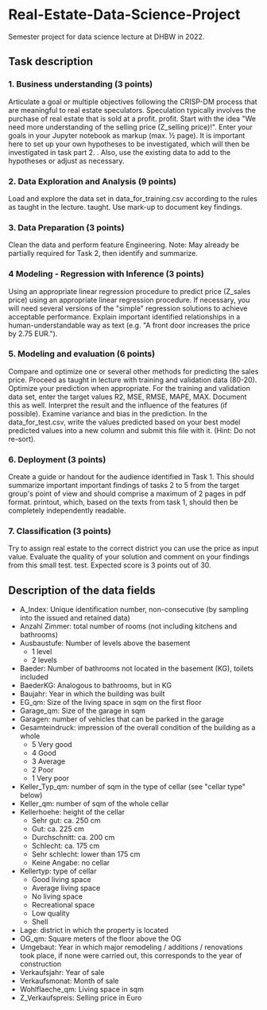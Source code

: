 # Real-Estate-Data-Science-Project
Semester project for data science lecture at DHBW in 2022. 
<br/>
<h2>Task description</h2>
<h3>1. Business understanding (3 points)</h3> 
Articulate a goal or multiple
objectives following the CRISP-DM process that are meaningful to real estate speculators.
Speculation typically involves the purchase of real estate that is sold at a profit.
profit. Start with the idea "We need more
understanding of the selling price (Z_selling price)!". Enter your goals in
your Jupyter notebook as markup (max. ½ page). It is important here to set up your own
hypotheses to be investigated, which will then be investigated in task part 2.
. Also, use the existing data to add to the hypotheses
or adjust as necessary.
<h3>2. Data Exploration and Analysis (9 points)</h3>
Load and explore the
data set in data_for_training.csv according to the rules as taught in the lecture.
taught. Use mark-up to document key findings.
<h3>3. Data Preparation (3 points)</h3>
Clean the data and perform feature
Engineering. Note: May already be partially required for Task 2,
then identify and summarize.
<h3>4 Modeling - Regression with Inference (3 points)</h3>
Using an
appropriate linear regression procedure to predict price
(Z_sales price) using an appropriate linear regression procedure. If necessary, you will need several versions of the
"simple" regression solutions to achieve acceptable performance.
Explain important identified relationships in a human-understandable way as text
(e.g. "A front door increases the price by 2.75 EUR.").
<h3>5. Modeling and evaluation (6 points)</h3>
Compare and optimize one or
several other methods for predicting the sales price. Proceed as
taught in lecture with training and validation data (80-20). Optimize
your prediction when appropriate.
For the training and validation data set, enter the target values R2, MSE,
RMSE, MAPE, MAX. Document this as well.
Interpret the result and the influence of the features (if possible).
Examine variance and bias in the prediction.
In the data_for_test.csv, write the values predicted based on your best model
predicted values into a new column and submit this file with it. (Hint:
Do not re-sort).
<h3>6. Deployment (3 points)</h3>
Create a guide or handout for the audience identified in
Task 1. This should summarize important
important findings of tasks 2 to 5 from the target group's point of view and should comprise a maximum of 2 pages in pdf format.
printout, which, based on the texts from task 1, should then be completely
independently readable.
<h3>7. Classification (3 points)</h3>
Try to assign real estate to the correct district
you can use the price as input value. Evaluate the
quality of your solution and comment on your findings from this small test.
test. Expected score is 3 points out of 30.

<h2>Description of the data fields</h2>

* A_Index: Unique identification number, non-consecutive (by sampling into the issued and retained data)
* Anzahl Zimmer: total number of rooms (not including kitchens and bathrooms)
* Ausbaustufe: Number of levels above the basement
  * 1 level
  * 2 levels
* Baeder: Number of bathrooms not located in the basement (KG), toilets included
* BaederKG: Analogous to bathrooms, but in KG
* Baujahr: Year in which the building was built
* EG_qm: Size of the living space in sqm on the first floor
* Garage_qm: Size of the garage in sqm
* Garagen: number of vehicles that can be parked in the garage
* Gesamteindruck: impression of the overall condition of the building as a whole
  * 5 Very good
  * 4 Good
  * 3 Average
  * 2 Poor
  * 1 Very poor
* Keller_Typ_qm: number of sqm in the type of cellar (see "cellar type" below)
* Keller_qm: number of sqm of the whole cellar
* Kellerhoehe: height of the cellar
  * Sehr gut: ca. 250 cm
  * Gut: ca. 225 cm
  * Durchschnitt: ca. 200 cm
  * Schlecht: ca. 175 cm
  * Sehr schlecht: lower than 175 cm
  * Keine Angabe: no cellar
* Kellertyp: type of cellar
  * Good living space
  * Average living space
  * No living space
  * Recreational space
  * Low quality
  * Shell
* Lage: district in which the property is located
* OG_qm: Square meters of the floor above the OG
* Umgebaut: Year in which major remodeling / additions / renovations took place, if none were carried out, this corresponds to the year of construction
* Verkaufsjahr: Year of sale
* Verkaufsmonat: Month of sale
* Wohlflaeche_qm: Living space in sqm
* Z_Verkaufspreis: Selling price in Euro
